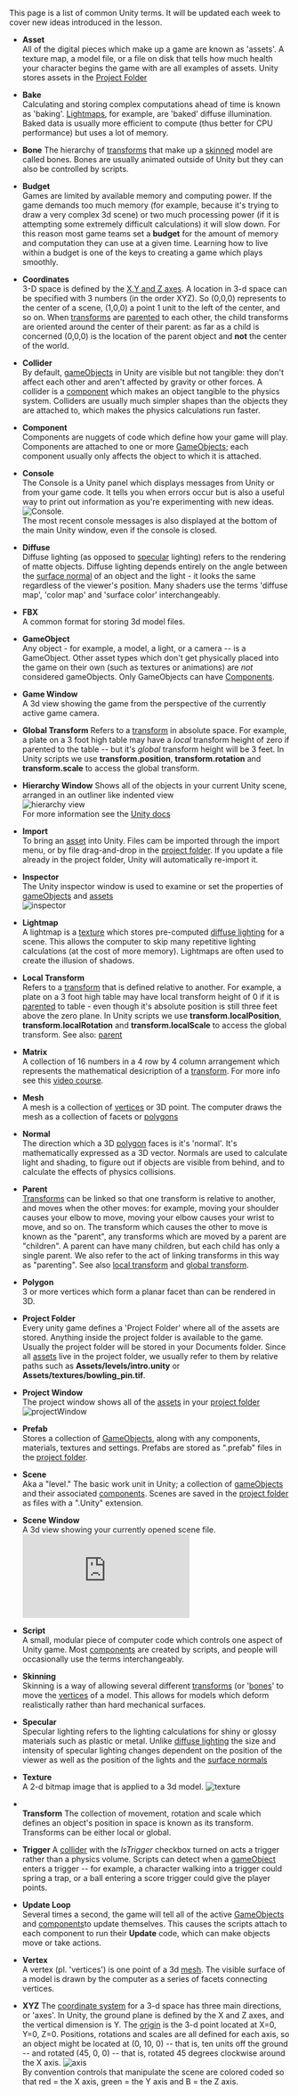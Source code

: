 This page is a list of common Unity terms.  It will be updated each week to cover new ideas introduced in the lesson.

* **Asset** <br><a id="asset"></a> All of the digital pieces which make up a game are known as 'assets'.  A texture map, a model file, or a file on disk that tells how much health your character begins the game with are all examples of assets. Unity stores assets in the [Project Folder](#projectfolder)

* <a id="bake"/>**Bake**<br>Calculating and storing complex computations ahead of time is known as 'baking'. [Lightmaps](#lightmap), for example, are 'baked' diffuse illumination.  Baked data is usually more efficient to compute (thus better for CPU performance) but uses a lot of memory.

* <a id="bone"/>**Bone** The hierarchy of [transforms](#transform) that make up a [skinned](#skin) model are called bones.  Bones are usually animated outside of Unity but they can also be controlled by scripts.

* **Budget**<br>
Games are limited by available memory and computing power. If the game demands too much memory (for example, because it's trying to draw a very complex 3d scene) or two much processing power (if it is attempting some extremely difficult calculations) it will slow down. For this reason most game teams set a __budget__ for the amount of memory and computation they can use at a given time. Learning how to live within a budget is one of the keys to creating a game which plays smoothly.

* <a id="coords"/>**Coordinates**<br>
3-D space is defined by the [X,Y and Z axes](#xyz). A location in 3-d space can be specified with 3 numbers (in the order XYZ).  So (0,0,0) represents to the center of a scene, (1,0,0) a point 1 unit to the left of the center, and so on. When [transforms](#transform) are [parented](#parent) to each other, the child transforms are oriented around the center of their parent: as far as a child is concerned (0,0,0) is the location of the parent object and **not** the center of the world.

* **Collider**<br><a id="collider"/> By default, [gameObjects](#gameobject) in Unity are visible but not tangible: they don't affect each other and aren't affected by gravity or other forces. A collider is a [component](#component) which makes an object tangible to the physics system. Colliders are usually much simpler shapes than the objects they are attached to, which makes the physics calculations run faster.  

* **Component**<br><a id="component"></a> Components are nuggets of code which define how your game will play. Components are attached to one or more [GameObjects](#gameobject); each component usually only affects the object to which it is attached.

* <a id="console"/>**Console**<br>
The Console is a Unity panel which displays messages from Unity or from your game code. It tells you when errors occur but is also a useful way to print out information as you're experimenting with new ideas.
![Console](http://docs.unity3d.com/Documentation/Images/manual/Console-0.jpg). <br>The most recent console messages is also displayed at the bottom of the main Unity window, even if the console is closed.

* <a id="diffuse"/> **Diffuse**<br>
Diffuse lighting (as opposed to [specular](#specular) lighting) refers to the rendering of matte objects. Diffuse lighting depends entirely on the angle between the [surface normal](#normal) of an object and the light - it looks the same regardless of the viewer's position.  Many shaders use the terms 'diffuse map', 'color map' and 'surface color' interchangeably.

* **FBX**<br><a id="fbx"/> A common format for storing 3d model files.

* **GameObject**<br><a id="gameobject"/> Any object - for example, a model, a light, or a camera -- is a GameObject. Other asset types which don't get physically placed into the game on their own (such as textures or animations) are _not_ considered gameObjects. Only GameObjects can have [Components](#component).

* **Game Window**<br><a id="gamewindow"/>A 3d view showing the game from the perspective of the currently active game camera.

* **Global Transform**<a id="global"/> Refers to a [transform](#transform) in absolute space. For example, a plate on a 3 foot high table may have a _local_ transform height of zero if parented to the table -- but it's _global_ transform height will be 3 feet.  In Unity scripts we use **transform.position**, **transform.rotation** and **transform.scale** to access the global transform.

* **Hierarchy Window**<a id="hierarchy window"/> Shows all of the objects in your current Unity scene, arranged in an outliner like indented view<br>![hierarchy view](http://docs.unity3d.com/Documentation/Images/manual/Hierarchy-0.jpg)
<br> For more information see the [Unity docs](http://docs.unity3d.com/Documentation/Manual/Hierarchy.html)


* **Import**<br><a id="import"/>To bring an [asset](#asset) into Unity. Files cam be imported through the import menu, or by file drag-and-drop in the [project folder](#projectfolder).  If you update a file already in the project folder, Unity will automatically re-import it. 

* **Inspector**<br><a id="inspector"/>The Unity inspector window is used to examine or set the properties of [gameObjects](#gameobject) and [assets](#asset)<br>![inspector](http://docs.unity3d.com/Documentation/Images/manual/Inspector-1.jpg)

* <a id="lightmap">**Lightmap**<br>A lightmap is a [texture](#texture) which stores pre-computed [diffuse lighting](#diffuse) for a scene. This allows the computer to skip many repetitive lighting calculations (at the cost of more memory). Lightmaps are often used to create the illusion of shadows.

* **Local Transform**<br><a id="local"/> Refers to a [transform](#transform) that is defined relative to another. For example, a plate on a 3 foot high table may have local transform height of 0 if it is [parented](#parent) to table - even though it's absolute position is still three feet above the zero plane. In Unity scripts we use **transform.localPosition**, **transform.localRotation** and **transform.localScale** to access the global transform.  See also: [parent](#parent)

* **Matrix**<br><a id="matrix"/> A collection of 16 numbers in a 4 row by 4 column arrangement which represents the mathematical desicription of a [transform](#transform). For more info see this [video course](http://ocw.mit.edu/courses/mathematics/18-06-linear-algebra-spring-2010/video-lectures/).

* <a id="mesh"/>**Mesh**<br>
A mesh is a collection of [vertices](#vertex) or 3D point.  The computer draws the mesh as a collection of facets or [polygons](#polygon)

* <a id="normal"/>**Normal**<br/>
The direction which a 3D [polygon](#polygon) faces is it's 'normal'. It's mathematically expressed as a 3D vector.  Normals are used to calculate light and shading, to figure out if objects are visible from behind, and to calculate the effects of physics collisions.

* <a id="parent"/>**Parent**<br>
[Transforms](#transform) can be linked so that one transform is relative to another, and moves when the other moves: for example, moving your shoulder causes your elbow to move, moving your elbow causes your wrist to move, and so on.  The transform which causes the other to move is known as the "parent", any transforms which are moved by a parent are "children".  A parent can have many children, but each child has only a single parent. We also refer to the act of linking transforms in this way as "parenting".  See also [local transform](#localtransform) and [global transform](#globaltransform).

* <a id="polygon"/>**Polygon**<br>
3 or more vertices which form a planar facet than can be rendered in 3D.

* **Project Folder**<br><a id="projectfolder"></a> Every unity game defines a 'Project Folder' where all of the assets are stored. Anything inside the project folder is available to the game. Usually the project folder will be stored in your Documents folder. Since all [assets](#asset) live in the project folder, we usually refer to them by relative paths such as **Assets/levels/intro.unity** or **Assets/textures/bowling_pin.tif**.

* **Project Window**<br><a id="projectwindow">The project window shows all of the [assets](#asset) in your [project folder](#projectfolder)<br>
![projectWindow](http://docs.unity3d.com/Documentation/Images/manual/ImportingAssets-0.jpg)

* **Prefab**<br><a id="prefab"/>Stores a collection of [GameObjects](#gameobject), along with any components, materials, textures and settings. Prefabs are stored as ".prefab" files in the [project folder](#projectfolder). 

* **Scene**<br><a id="scene"/>Aka a "level."  The basic work unit in Unity; a collection of [gameObjects](#gameobject) and their associated [components](#component).  Scenes are saved in the [project folder](#projectfolder) as files with a ".Unity" extension.

* **Scene Window**<br><a id="scene window"/>A 3d view showing your currently opened scene file.<br>
![scene view](http://forum.unity3d.com/attachment.php?attachmentid=13583&stc=1&d=1285687229)

* <a id="script"/> **Script**<br>A small, modular piece of computer code which controls one aspect of Unity game. Most [components](#component) are created by scripts, and people will occasionally use the terms interchangeably. 

* <a id="skin"/> **Skinning**<br> Skinning is a way of allowing several different [transforms](#transform) (or '[bones](#bone)' to move the [vertices](#vertex) of a model. This allows for models which deform realistically rather than hard mechanical surfaces.

* <a id="specular"> **Specular**<br> Specular lighting refers to the lighting calculations for shiny or glossy materials such as plastic or metal. Unlike [diffuse lighting](#diffuse) the size and intensity of specular lighting changes dependent on the position of the viewer as well as the position of the lights and the [surface normals](#normal)

* <a id="texture"/>**Texture**<br> A 2-d bitmap image that is applied to a 3d model. 
![texture](http://www.vrarchitect.net/anu/cg/Texture/Image/slide12.jpg)

* <br><a id="transform"/>**Transform** The collection of movement, rotation and scale which defines an object's position in space is known as its transform. Transforms can be either local or global.

* <a id="trigger"/>**Trigger** A [collider](#collider) with the _IsTrigger_ checkbox turned on acts a trigger rather than a physics volume. Scripts can detect when a [gameObject](#gameobject) enters a trigger -- for example, a character walking into a trigger could spring a trap, or a ball entering a score trigger could give the player points. 

* <a id="update"/>**Update Loop**<br>
Several times a second, the game will tell all of the active [GameObjects](#gameobject) and [components](#component)to update themselves. This causes the scripts attach to each component to run their **Update** code, which can make objects move or take actions.  

* <a id="vertex"/>**Vertex**<br>
A vertex (pl. 'vertices') is one point of a 3d [mesh](#mesh). The visible surface of a model is drawn by the computer as a series of facets connecting vertices.

* <a id="xyz"/>**XYZ** The [coordinate system](#coords) for a 3-d space has three main directions, or 'axes'.  In Unity, the ground plane is defined by the X and Z axes, and the vertical dimension is Y. The [origin](#origin) is the 3-d point located at X=0, Y=0, Z=0.  Positions, rotations and scales are all defined for each axis, so an object might be located at (0, 10, 0) -- that is, ten units off the ground -- and rotated (45, 0, 0) -- that is, rotated 45 degrees clockwise around the X axis.
![axis](http://docs.unity3d.com/Documentation/Images/manual/class-Transform-4.jpg)<br>
By convention controls that manipulate the scene are colored coded so that red = the X axis,  green = the Y axis and B = the Z axis. 